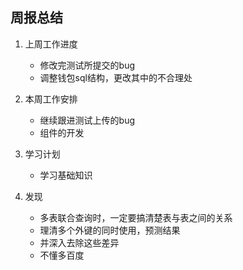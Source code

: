 ## 周报总结
1. 上周工作进度
	* 修改完测试所提交的bug
	* 调整钱包sql结构，更改其中的不合理处
1. 本周工作安排
	* 继续跟进测试上传的bug
	* 组件的开发
1. 学习计划
	* 学习基础知识

1. 发现
	* 多表联合查询时，一定要搞清楚表与表之间的关系
	* 理清多个外键的同时使用，预测结果
	* 并深入去除这些差异
	* 不懂多百度